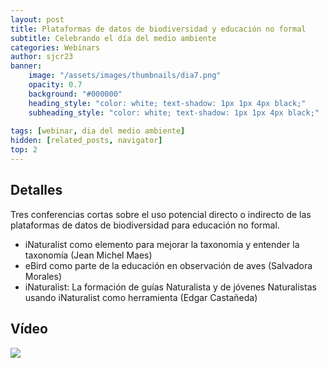 ```yaml
---
layout: post
title: Plataformas de datos de biodiversidad y educación no formal
subtitle: Celebrando el día del medio ambiente
categories: Webinars
author: sjcr23
banner:
    image: "/assets/images/thumbnails/dia7.png"
    opacity: 0.7
    background: "#000000"
    heading_style: "color: white; text-shadow: 1px 1px 4px black;"
    subheading_style: "color: white; text-shadow: 1px 1px 4px black;"
    
tags: [webinar, dia del medio ambiente]
hidden: [related_posts, navigator]
top: 2
---
```


## Detalles

Tres conferencias cortas sobre el uso potencial directo o indirecto de las plataformas de datos de biodiversidad para educación no formal. 

- iNaturalist como elemento para mejorar la taxonomía y entender la taxonomía (Jean Michel Maes)
- eBird como parte de la educación en observación de aves (Salvadora Morales)
- iNaturalist: La formación de guías Naturalista y de jóvenes Naturalistas usando iNaturalist como herramienta (Edgar Castañeda)


<!-- | Expositor                         | Tema de presentación |
| --------------------------------- | -------------------- |
| Jean Michel Maes                  | Mamíferos |
| Salvadora Morales                 | Aves |
| Milton Salazar                    | Reptiles |
| Edgar Castañeda                   | Peces y vida marina |
| Gabriel Hipólito y Janina Urcuyo  | Moluscos |
| Jean Michel Maes                  | Insectos |
| Jean Michel Maes                  | Plantas |
| Jean Michel Maes                  | Medio ambiente, estudios de impacto y planes de manejo de áreas protegidas | -->


## Vídeo

![](https://www.youtube.com/watch?v=hxfhDJVILHo)
